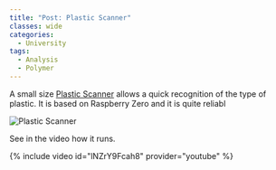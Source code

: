 ```yaml
---
title: "Post: Plastic Scanner"
classes: wide
categories:
  - University
tags:
  - Analysis
  - Polymer
---
```


A small size [Plastic Scanner](https://www.raspberrypi.com/news/award-winning-plastic-scanner/) allows a quick recognition of the type of plastic. It is based on Raspberry Zero and it is quite reliabl

![Plastic Scanner](https://www.raspberrypi.com/app/uploads/2021/11/overview-images-18-500x500.jpeg)

See in the video how it runs.

{% include video id="lNZrY9Fcah8" provider="youtube" %}

